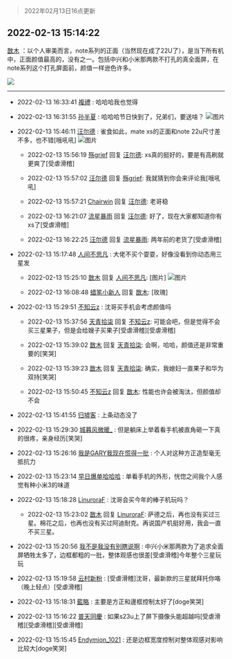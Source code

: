 > 2022年02月13日16点更新
<link rel="stylesheet" href="https://cdn.jsdelivr.net/gh/taotie6/sampleJSON@main/css/photo_show.css">
<meta name="referrer" content="no-referrer" />


 ## 2022-02-13 15:14:22 

 [㪚木](https://www.coolapk.com/feed/33520881?shareKey=OTkwOWRlMWU3MWRiNjIwOGI5ZTg~) ：以个人审美而言，note系列的正面（当然现在成了22U了），是当下所有机中，正面颜值最高的，没有之一。包括中兴和小米那两款不打孔的真全面屏，在note系列这个打孔屏面前，颜值一样逊色许多。 

<div class="album">
<img class="img-item" src="https://image.coolapk.com/feed/2019/0909/23/1081091_fee9045c_3927_3132@384x223.gif" />
</div>

 ------- 

- 2022-02-13 16:33:41 [複禮](uid=1437066) : 哈哈哈我也觉得 

- 2022-02-13 16:31:55 [孙半夏](uid=1851173) : 哈哈哈节日快到了，兄弟们，要送啥？ ![图片](https://image.coolapk.com/feed/2022/0213/16/1851173_c47e943f_1114_4126_884@800x800.jpeg)

- 2022-02-13 15:46:11 [汪尔德](uid=1595236) : 雀食如此，mate xs的正面和note 22u尺寸差不多，也不错[哦吼吼] ![图片](https://image.coolapk.com/feed/2021/1029/21/1595236_76807e1c_3097_5912@2901x2857.jpeg)

    - 2022-02-13 15:56:19 [殇grief](uid=4392516) 回复 [汪尔德](uid=1595236): xs真的挺好的，要是有高刷就更爽了[受虐滑稽] 

    - 2022-02-13 15:57:02 [汪尔德](uid=1595236) 回复 [殇grief](uid=4392516): 我就猜到你会来评论我[哦吼吼] 

    - 2022-02-13 15:57:21 [Chairwin](uid=2555251) 回复 [汪尔德](uid=1595236): 老哥稳 

    - 2022-02-13 16:21:07 [流星暴雨](uid=3302275) 回复 [汪尔德](uid=1595236): 好了，现在大家都知道你有xs了[受虐滑稽] 

    - 2022-02-13 16:22:25 [汪尔德](uid=1595236) 回复 [流星暴雨](uid=3302275): 两年前的老货了[受虐滑稽] 

- 2022-02-13 15:17:48 [人间不思凡](uid=2080265) : 大佬不买个耍耍，好像没看到你动态用三星发 

    - 2022-02-13 15:25:10 [㪚木](uid=1081091) 回复 [人间不思凡](uid=2080265): [图片] ![图片](https://image.coolapk.com/feed/2022/0213/15/1081091_3334167f_7109_5251_112@1080x1417.png)

    - 2022-02-13 16:08:48 [蜡笔小新人](uid=4236945) 回复 [㪚木](uid=1081091): [玫瑰] 

- 2022-02-13 15:29:51 [不知云z](uid=5657858) : 沈哥买手机会考虑颜值吗 

    - 2022-02-13 15:37:56 [天青拾柒](uid=2874164) 回复 [不知云z](uid=5657858): 可能会吧，但是觉得不会买三星果子，但是会给嫂子买果子[受虐滑稽][受虐滑稽] 

    - 2022-02-13 15:39:02 [㪚木](uid=1081091) 回复 [天青拾柒](uid=2874164): 会啊，哈哈，颜值还是非常重要的[笑哭] 

    - 2022-02-13 15:39:23 [㪚木](uid=1081091) 回复 [天青拾柒](uid=2874164): 确实，我媳妇一直果子和华为双持[笑哭] 

    - 2022-02-13 15:50:45 [不知云z](uid=5657858) 回复 [㪚木](uid=1081091): 性能也许会被淘汰，但颜值却不会 

- 2022-02-13 15:41:55 [归墟客](uid=3287587) : 上条动态没了 

- 2022-02-13 15:29:30 [城暮风微暖_](uid=4146611) : 但是躺床上举着看手机被直角砸一下真的很疼，亲身经历[笑哭] 

- 2022-02-13 15:26:16 [我是GARY我现在慌得一批](uid=540180) : 个人对这种方正造型毫无抵抗力 

- 2022-02-13 15:23:14 [早日爆单哈哈哈](uid=2188936) : 单看手机的外形，恍惚之间我个人感觉有种小米3的味道 

- 2022-02-13 15:18:28 [LinuroraF](uid=2265773) : 沈哥会买今年的棒子机玩吗？ 

    - 2022-02-13 15:23:02 [㪚木](uid=1081091) 回复 [LinuroraF](uid=2265773): 萨德之后，再也没有买过三星。棉花之后，也再也没有买过阿迪耐克。再说国产机挺好用，我会一直不买三星。 

- 2022-02-13 15:20:56 [我不是我没有别瞎说啊](uid=2231912) : 中兴小米那两款为了追求全面屏牺牲太多了，边框都粗的一批，整体观感也很差[受虐滑稽]今年整个三星玩玩 

- 2022-02-13 15:19:58 [云村新粉](uid=809098) : [受虐滑稽]沈哥，最新款的三星就拜托你咯（晚上轻点）[受虐滑稽] 

- 2022-02-13 15:18:31 [藍略](uid=4334799) : 主要是方正和邊框控制太好了[doge笑哭] 

- 2022-02-13 15:16:22 [普天同慶](uid=4219593) : 如果s23u上了屏下摄像头能超越吗[受虐滑稽][受虐滑稽][受虐滑稽] 

- 2022-02-13 15:15:45 [Endymion_1021](uid=2816908) : 还是边框宽度控制对整体观感对影响比较大[doge笑哭] 

